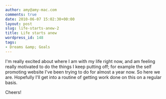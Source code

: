 ```yaml
---
author: amy@amy-mac.com
comments: true
date: 2010-06-07 15:02:30+00:00
layout: post
slug: life-starts-anew-2
title: Life starts anew
wordpress_id: 148
tags:
- Dreams &amp; Goals
---
```


I'm really excited about where I am with my life right now, and am feeling really motivated to do the things I keep putting off; for example the self promoting website I've been trying to do for almost a year now. So here we are. Hopefully I'll get into a routine of getting work done on this on a regular basis.

Cheers!
